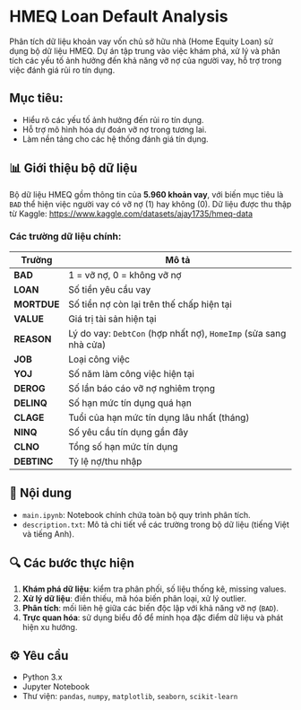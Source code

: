 # HMEQ Loan Default Analysis

Phân tích dữ liệu khoản vay vốn chủ sở hữu nhà (Home Equity Loan) sử dụng bộ dữ liệu HMEQ. Dự án tập trung vào việc khám phá, xử lý và phân tích các yếu tố ảnh hưởng đến khả năng vỡ nợ của người vay, hỗ trợ trong việc đánh giá rủi ro tín dụng.

## Mục tiêu:
- Hiểu rõ các yếu tố ảnh hưởng đến rủi ro tín dụng.
- Hỗ trợ mô hình hóa dự đoán vỡ nợ trong tương lai.
- Làm nền tảng cho các hệ thống đánh giá tín dụng.

## 📊 Giới thiệu bộ dữ liệu

Bộ dữ liệu HMEQ gồm thông tin của **5.960 khoản vay**, với biến mục tiêu là `BAD` thể hiện việc người vay có vỡ nợ (1) hay không (0).
Dữ liệu được thu thập từ Kaggle: https://www.kaggle.com/datasets/ajay1735/hmeq-data

### Các trường dữ liệu chính:

| Trường      | Mô tả                                                             |
|-------------|-------------------------------------------------------------------|
| **BAD**     | 1 = vỡ nợ, 0 = không vỡ nợ                                        |
| **LOAN**    | Số tiền yêu cầu vay                                               |
| **MORTDUE** | Số tiền nợ còn lại trên thế chấp hiện tại                         |
| **VALUE**   | Giá trị tài sản hiện tại                                          |
| **REASON**  | Lý do vay: `DebtCon` (hợp nhất nợ), `HomeImp` (sửa sang nhà cửa)  |
| **JOB**     | Loại công việc                                                    |
| **YOJ**     | Số năm làm công việc hiện tại                                     |
| **DEROG**   | Số lần báo cáo vỡ nợ nghiêm trọng                                 |
| **DELINQ**  | Số hạn mức tín dụng quá hạn                                       |
| **CLAGE**   | Tuổi của hạn mức tín dụng lâu nhất (tháng)                        |
| **NINQ**    | Số yêu cầu tín dụng gần đây                                       |
| **CLNO**    | Tổng số hạn mức tín dụng                                          |
| **DEBTINC** | Tỷ lệ nợ/thu nhập                                                 |

## 📁 Nội dung

- `main.ipynb`: Notebook chính chứa toàn bộ quy trình phân tích.
- `description.txt`: Mô tả chi tiết về các trường trong bộ dữ liệu (tiếng Việt và tiếng Anh).

## 🔍 Các bước thực hiện

1. **Khám phá dữ liệu**: kiểm tra phân phối, số liệu thống kê, missing values.
2. **Xử lý dữ liệu**: điền thiếu, mã hóa biến phân loại, xử lý outlier.
3. **Phân tích**: mối liên hệ giữa các biến độc lập với khả năng vỡ nợ (`BAD`).
4. **Trực quan hóa**: sử dụng biểu đồ để minh họa đặc điểm dữ liệu và phát hiện xu hướng.

## ⚙️ Yêu cầu

- Python 3.x
- Jupyter Notebook
- Thư viện: `pandas`, `numpy`, `matplotlib`, `seaborn`, `scikit-learn`

